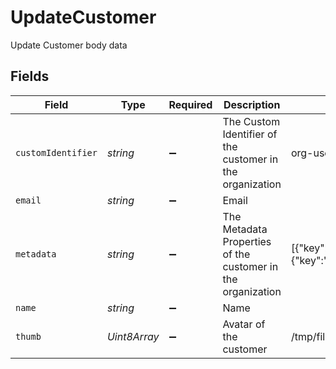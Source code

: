 # UpdateCustomer

Update Customer body data


## Fields

| Field                                                             | Type                                                              | Required                                                          | Description                                                       | Example                                                           |
| ----------------------------------------------------------------- | ----------------------------------------------------------------- | ----------------------------------------------------------------- | ----------------------------------------------------------------- | ----------------------------------------------------------------- |
| `customIdentifier`                                                | *string*                                                          | :heavy_minus_sign:                                                | The Custom Identifier of the customer in the organization         | org-user-123                                                      |
| `email`                                                           | *string*                                                          | :heavy_minus_sign:                                                | Email                                                             |                                                                   |
| `metadata`                                                        | *string*                                                          | :heavy_minus_sign:                                                | The Metadata Properties of the customer in the organization       | [{"key":"key1","value":"value1"},{"key":"key1","value":"value1"}] |
| `name`                                                            | *string*                                                          | :heavy_minus_sign:                                                | Name                                                              |                                                                   |
| `thumb`                                                           | *Uint8Array*                                                      | :heavy_minus_sign:                                                | Avatar of the customer                                            | /tmp/file1                                                        |